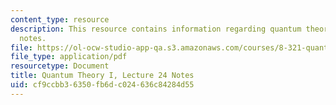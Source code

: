 ```yaml
---
content_type: resource
description: This resource contains information regarding quantum theory I, lecture
  notes.
file: https://ol-ocw-studio-app-qa.s3.amazonaws.com/courses/8-321-quantum-theory-i-fall-2017/cf9ccbb36350fb6dc024636c84284d55_MIT8_321F17_lec24.pdf
file_type: application/pdf
resourcetype: Document
title: Quantum Theory I, Lecture 24 Notes
uid: cf9ccbb3-6350-fb6d-c024-636c84284d55
---
```

